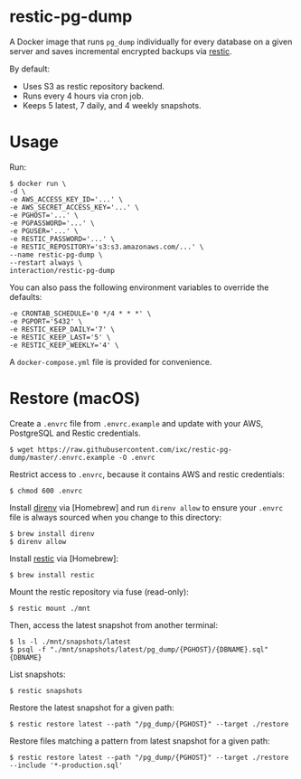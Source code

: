 # restic-pg-dump

A Docker image that runs `pg_dump` individually for every database on a given server and saves incremental encrypted backups via [restic].

By default:

- Uses S3 as restic repository backend.
- Runs every 4 hours via cron job.
- Keeps 5 latest, 7 daily, and 4 weekly snapshots.


# Usage

Run:

    $ docker run \
    -d \
    -e AWS_ACCESS_KEY_ID='...' \
    -e AWS_SECRET_ACCESS_KEY='...' \
    -e PGHOST='...' \
    -e PGPASSWORD='...' \
    -e PGUSER='...' \
    -e RESTIC_PASSWORD='...' \
    -e RESTIC_REPOSITORY='s3:s3.amazonaws.com/...' \
    --name restic-pg-dump \
    --restart always \
    interaction/restic-pg-dump

You can also pass the following environment variables to override the defaults:

    -e CRONTAB_SCHEDULE='0 */4 * * *' \
    -e PGPORT='5432' \
    -e RESTIC_KEEP_DAILY='7' \
    -e RESTIC_KEEP_LAST='5' \
    -e RESTIC_KEEP_WEEKLY='4' \

A `docker-compose.yml` file is provided for convenience.


# Restore (macOS)

Create a `.envrc` file from `.envrc.example` and update with your AWS, PostgreSQL and Restic credentials.

    $ wget https://raw.githubusercontent.com/ixc/restic-pg-dump/master/.envrc.example -O .envrc

Restrict access to `.envrc`, because it contains AWS and restic credentials:

    $ chmod 600 .envrc

Install [direnv] via [Homebrew] and run `direnv allow` to ensure your `.envrc` file is always sourced when you change to this directory:

    $ brew install direnv
    $ direnv allow

Install [restic] via [Homebrew]:

    $ brew install restic

Mount the restic repository via fuse (read-only):

    $ restic mount ./mnt

Then, access the latest snapshot from another terminal:

    $ ls -l ./mnt/snapshots/latest
    $ psql -f "./mnt/snapshots/latest/pg_dump/{PGHOST}/{DBNAME}.sql" {DBNAME}

List snapshots:

    $ restic snapshots

Restore the latest snapshot for a given path:

    $ restic restore latest --path "/pg_dump/{PGHOST}" --target ./restore

Restore files matching a pattern from latest snapshot for a given path:

    $ restic restore latest --path "/pg_dump/{PGHOST}" --target ./restore --include '*-production.sql'


[direnv]: https://direnv.net/
[restic]: https://restic.net/
